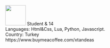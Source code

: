 <img width="64" height="64" src="https://cdn.discordapp.com/avatars/822494990105313341/fd734114f9974140aaedac37044ad063.gif?size=1024">
Student & 14 <br>
Languages: Html&Css, Lua, Python, Javascript.<br>
Country: Turkey <br>
https://www.buymeacoffee.com/xtandeas

<!---
xTandeas/xTandeas is a ✨ special ✨ repository because its `README.md` (this file) appears on your GitHub profile.
You can click the Preview link to take a look at your changes.
--->
